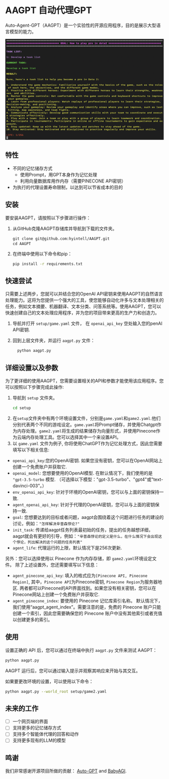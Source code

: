 # AAGPT 自动代理GPT

Auto-Agent-GPT（AAGPT）是一个实验性的开源应用程序，目的是展示大型语言模型的能力。

<div align="center">
  <img src="../assets/demo.png" width="800" height="320">
</div>

## 特性
- 不同的记忆储存方式
  - 使用Prompt，用GPT本身作为记忆处理
  - 利用向量数据库用作内存（需要PINECONE API密钥）
- 为执行的代理设置寿命限制，以达到可以节省成本的目的

## 安装 
要安装AAGPT，请按照以下步骤进行操作：

1. 从GitHub克隆AAGPT存储库并导航到下载的文件夹。
    
    ```bash:
    git clone git@github.com:hyintell/AAGPT.git
    cd AAGPT
    ```
2. 在终端中使用以下命令和pip：

    ```bash
    pip install -r requirements.txt
    ```
## 快速尝试
只需要上述两步，您就可以并结合您的OpenAI API密钥来使用AAGPT的自然语言处理能力。这将为您提供一个强大的工具，使您能够自动化许多与文本处理相关的任务，例如文本摘要、机器翻译、文本分类、问答系统等。使用AAGPT，您可以快速创建自己的文本处理应用程序，并为您的项目带来更高的生产力和创造力。

1. 导航并打开 `setup/game.yaml` 文件， 在 `openai_api_key` 空处输入您的penAI API密钥.

2. 回到上层文件夹，并运行 `aagpt.py` 文件：

    ```bash
      python aagpt.py 
    ```
## 详细设置以及参数
为了更详细的使用AAGPT，您需要设置相关的API和参数才能使用该应用程序。您可以按照以下步骤完成此操作:
1. 导航到 `setup` 文件夹。
    ```bash
    cd setup
    ```
2. 在`setup`文件夹中有两个环境设置文件，分别是`game.yaml`和`game2.yaml`.他们分别代表两个不同的游戏设定。`game.yaml`将Prompt储存，并使用Chatgpt作为内存处理。`game2.yaml`将生成的结果储存为向量形式，并使用Pinecone作为云端内存处理工具。您可以选择其中一个来设置API。
3. 以 `game.yaml` 文件为例子, 你将使用ChatGPT作为记忆处理方式，因此您需要填写以下相关信息:
* `openai_api_key`:您的OpenAI密钥. 如果您没有密钥，您可以在OpenAI网站上创建一个免费账户并获取它.
* `openai_model`: 您想要使用的OpenAI模型. 在默认情况下，我们使用的是 `"gpt-3.5-turbo` 模型. （可选择以下模型："gpt-3.5-turbo"、"gpt4"或"text-davinci-003"。）
* `env_openai_api_key`: 针对于环境的OpenAI密钥，您可以与上面的密钥保持一致.
* `agent_openai_api_key`: 针对于代理的OpenAI密钥，您可以与上面的密钥保持一致.
* `goal`: 您想要达到的目标或者问题，aagpt会围绕着这个问题进行任务的建设的讨论，例如：`"怎样解决辛普森悖论?"`
* `init_task`: 传递给aagpt任务列表最初始的任务，提出的任务越想详细，aagpt就会有更好的引导，例如：`"辛普森悖论的定义是什么，在什么情况下会出现这个悖论，列出解决的这个问题的任务列表"`
* `agent_life`: 代理运行的上限，默认情况下是256次更新.

另外：您可以选择使用以 Pinecone 作为内存存储，即 `game2.yaml`环境设定文件。 除了上述设置外，您还需要填写以下信息：
* `agent_pinecone_api_key`: 填入的格式应为`[Pinecone API, Pinecone Region]`, 其中，`Pinecone API`为Pinecone密钥, `Pinecone Region`为服务器地区. 两者都可以Pinecone的API界面找到。如果您没有相关密钥，您可以在Pinecone网站上创建一个免费账户并获取它.
* `agent_pinecone_index`: 要使用的 Pinecone 记忆库索引名称。 默认情况下，我们使用“aagpt_agent_index”。需要注意的是，免费的 Pinecone 账户只能创建一个索引，因此您需要确保您的 Pinecone 账户中没有其他索引或者充值以创建更多的索引。


## 使用
设置正确的 API 后，您可以通过在终端中执行 `aagpt.py` 文件来测试 AAGPT：
```bash
python aagpt.py 
```

AAGPT 运行后，您可以通过输入提示并观察其响应来开始与其交互。

如果要更改环境的设置，可以使用以下命令：

```bash
python aagpt.py --world_root setup/game2.yaml
```

## 未来的工作
- [ ] 一个网页端的界面
- [ ] 支持更多的记忆储存方式
- [ ] 支持多个智能体代理的回答和动作
- [ ] 支持更多现有的LLM的模型

## 鸣谢
  
我们非常感谢开源项目所做的贡献： [Auto-GPT](https://github.com/Significant-Gravitas/Auto-GPT) and [BabyAGI](https://github.com/yoheinakajima/babyagi).
